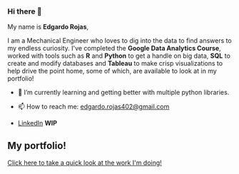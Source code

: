 ### Hi there 👋

My name is **Edgardo Rojas**, 

I am a Mechanical Engineer who loves to dig into the data to find answers to my endless curiosity. I've completed the **Google Data Analytics Course**, worked with tools such as **R** and **Python** to get a handle on big data, **SQL** to create and modify databases and **Tableau** to make crisp visualizations to help drive the point home, some of which, are available to look at in my portfolio!

- 🌱 I’m currently learning and getting better with multiple python libraries.

- 📫 How to reach me: 
edgardo.rojas402@gmail.com
- [LinkedIn](https://www.linkedin.com/in/edgardo-rojas-60284b1b5/?locale=en_US) **WIP**

## My portfolio!
[Click here to take a quick look at the work I'm doing!](https://github.com/rojedel/eds_portfolio)


